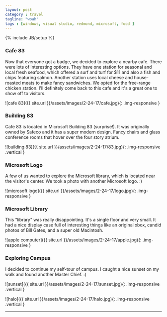 ```yaml
---
layout: post
category : travel
tagline: "woah"
tags : [windows, visual studio, redmond, microsoft, food ]
---
```

{% include JB/setup %}

### Cafe 83

Now that everyone got a badge, we decided to explore a nearby cafe. There were lots of interesting options. They have one station for seasonal and local fresh seafood, which offered a surf and turf for $11 and also a fish and chips featuring salmon. Another station uses local cheese and house-roasted meats to make fancy sandwiches. We opted for the free-range chicken station. I'll definitely come back to this cafe and it's a great one to show off to visitors.

![cafe 83]({{ site.url }}/assets/images/2-24-17/cafe.jpg){: .img-responsive }


### Building 83

Cafe 83 is located in Microsoft Building 83 (surprise!). It was originally owned by Safeco and it has a super modern design. Fancy chairs and glass conference rooms that hover over the four story atrium.

![building 83]({{ site.url }}/assets/images/2-24-17/83.jpg){: .img-responsive .vertical }

### Microsoft Logo

A few of us wanted to explore the Microsoft library, which is located near the visitor's center. We took a photo with another Microsoft logo. :)

![microsoft logo]({{ site.url }}/assets/images/2-24-17/logo.jpg){: .img-responsive }


### Microsoft Library

This "library" was really disappointing. It's a single floor and very small. It had a nice display case full of interesting things like an original xbox, candid photos of Bill Gates, and a super old Macintosh.

![apple computer]({{ site.url }}/assets/images/2-24-17/apple.jpg){: .img-responsive }

### Exploring Campus

I decided to continue my self-tour of campus. I caught a nice sunset on my walk and found another Master Chief. :)

![sunset]({{ site.url }}/assets/images/2-24-17/sunset.jpg){: .img-responsive .vertical }


![halo]({{ site.url }}/assets/images/2-24-17/halo.jpg){: .img-responsive .vertical }


---

